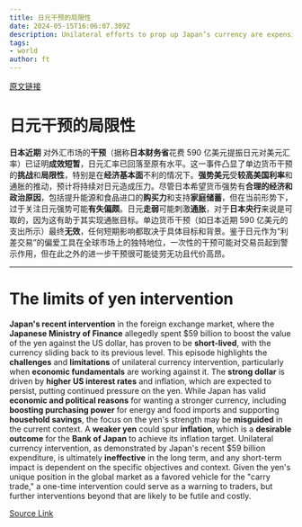 ```yaml
---
title: 日元干预的局限性
date: 2024-05-15T16:06:07.309Z
description: Unilateral efforts to prop up Japan’s currency are expensive and potentially futile
tags: 
- world
author: ft
---
```


[原文链接](https://ft.com/content/57b5827f-9c2f-4dd0-a83b-859ca9916712)

# 日元干预的局限性 

**日本近期** 对外汇市场的**干预**（据称**日本财务省**花费 590 亿美元提振日元对美元汇率）已证明**成效短暂**，日元汇率已回落至原有水平。这一事件凸显了单边货币干预的**挑战**和**局限性**，特别是在**经济基本面**不利的情况下。**强势美元**受**较高美国利率**和通胀的推动，预计将持续对日元造成压力。尽管日本希望货币强势有**合理的经济和政治原因**，包括提升能源和食品进口的**购买力**和支持**家庭储蓄**，但在当前形势下，过于关注日元强势可能**有失偏颇**。日元**走弱**可能刺激**通胀**，对于**日本央行**来说是可取的，因为这有助于其实现通胀目标。单边货币干预（如日本近期 590 亿美元的支出所示）最终**无效**，任何短期影响都取决于具体目标和背景。鉴于日元作为“利差交易”的偏爱工具在全球市场上的独特地位，一次性的干预可能对交易员起到警示作用，但在此之外的进一步干预很可能徒劳无功且代价高昂。

---

# The limits of yen intervention 

**Japan's recent intervention** in the foreign exchange market, where the **Japanese Ministry of Finance** allegedly spent $59 billion to boost the value of the yen against the US dollar, has proven to be **short-lived**, with the currency sliding back to its previous level. This episode highlights the **challenges** and **limitations** of unilateral currency intervention, particularly when **economic fundamentals** are working against it. The **strong dollar** is driven by **higher US interest rates** and inflation, which are expected to persist, putting continued pressure on the yen. While Japan has valid **economic and political reasons** for wanting a stronger currency, including **boosting purchasing power** for energy and food imports and supporting **household savings**, the focus on the yen's strength may be **misguided** in the current context. A **weaker yen** could spur **inflation**, which is a **desirable outcome** for the **Bank of Japan** to achieve its inflation target. Unilateral currency intervention, as demonstrated by Japan's recent $59 billion expenditure, is ultimately **ineffective** in the long term, and any short-term impact is dependent on the specific objectives and context. Given the yen's unique position in the global market as a favored vehicle for the "carry trade," a one-time intervention could serve as a warning to traders, but further interventions beyond that are likely to be futile and costly.

[Source Link](https://ft.com/content/57b5827f-9c2f-4dd0-a83b-859ca9916712)

